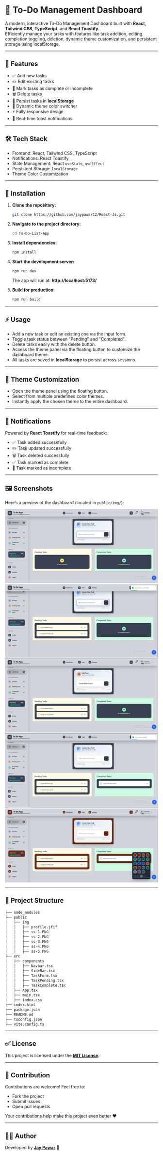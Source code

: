 # 📝 To-Do Management Dashboard

A modern, interactive To-Do Management Dashboard built with **React**, **Tailwind CSS**, **TypeScript**, and **React Toastify**.  
Efficiently manage your tasks with features like task addition, editing, completion toggling, deletion, dynamic theme customization, and persistent storage using localStorage.

---

## 🚀 Features

- ✅ Add new tasks  
- ✏️ Edit existing tasks  
- 🎯 Mark tasks as complete or incomplete  
- 🗑️ Delete tasks  
- 💾 Persist tasks in **localStorage**  
- 🌈 Dynamic theme color switcher  
- ⚡ Fully responsive design  
- 📢 Real-time toast notifications  

---

## 🛠️ Tech Stack

- Frontend: React, Tailwind CSS, TypeScript  
- Notifications: React Toastify  
- State Management: React `useState`, `useEffect`  
- Persistent Storage: `localStorage`  
- Theme Color Customization  

---

## 🎯 Installation

1. **Clone the repository:**  
   ```bash
   git clone https://github.com/jaypawar12/React-Js.git
   ```

2. **Navigate to the project directory:**  
   ```bash
   cd To-Do-List-App
   ```

3. **Install dependencies:**  
   ```bash
   npm install
   ```

4. **Start the development server:**  
   ```bash
   npm run dev
   ```
   The app will run at: **http://localhost:5173/**

5. **Build for production:**  
   ```bash
   npm run build
   ```

---

## ⚡ Usage

- Add a new task or edit an existing one via the input form.  
- Toggle task status between "Pending" and "Completed".  
- Delete tasks easily with the delete button.  
- Access the theme panel via the floating button to customize the dashboard theme.  
- All tasks are saved in **localStorage** to persist across sessions.

---

## 🎨 Theme Customization

- Open the theme panel using the floating button.  
- Select from multiple predefined color themes.  
- Instantly apply the chosen theme to the entire dashboard.

---

## 📢 Notifications

Powered by **React Toastify** for real-time feedback:  
- ✅ Task added successfully  
- ✏️ Task updated successfully  
- 🗑️ Task deleted successfully  
- ✅ Task marked as complete  
- 📝 Task marked as incomplete  

---

## 🖼️ Screenshots

Here’s a preview of the dashboard (located in `public/img/`):

![Dashboard Screenshot](public/img/ss-1.PNG)  
![Add Task Screenshot](public/img/ss-2.PNG)  
![Edit Task Screenshot](public/img/ss-3.PNG)  
![Change Task Status Screenshot](public/img/ss-4.PNG)  
![Change Theme Screenshot](public/img/ss-5.PNG)  

---

## 📁 Project Structure

```
├── node_modules
├── public
│   ├── img
│   │   ├── profile.jfif
│   │   ├── ss-1.PNG
│   │   ├── ss-2.PNG
│   │   ├── ss-3.PNG
│   │   ├── ss-4.PNG
│   │   ├── ss-5.PNG
├── src
│   ├── components
│   │   ├── Navbar.tsx
│   │   ├── SideBar.tsx
│   │   ├── TaskForm.tsx
│   │   ├── TaskPending.tsx
│   │   ├── TaskComplete.tsx
│   ├── App.tsx
│   ├── main.tsx
│   ├── index.css
├── index.html
├── package.json
├── README.md
├── tsconfig.json
├── vite.config.ts
```

---

## ✅ License

This project is licensed under the **[MIT License](https://github.com/jaypawar12/MIT-License)**.

---

## 🤝 Contribution

Contributions are welcome! Feel free to:  
- Fork the project  
- Submit issues  
- Open pull requests  

Your contributions help make this project even better ❤️

---

## 👨‍💻 Author

Developed by **[Jay Pawar](https://github.com/jaypawar12)** 🚀
